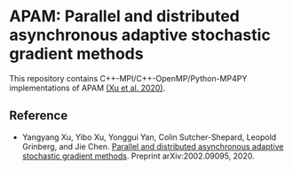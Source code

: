 # APAM: Parallel and distributed asynchronous adaptive stochastic gradient methods

This repository contains C++-MPI/C++-OpenMP/Python-MP4PY implementations of APAM [(Xu et al. 2020)](#Xu2020).

## Reference

- <a name="Xu2020"></a> Yangyang Xu, Yibo Xu, Yonggui Yan, Colin Sutcher-Shepard, Leopold Grinberg, and Jie Chen. [Parallel and distributed asynchronous adaptive stochastic gradient methods](https://arxiv.org/abs/2002.09095). Preprint arXiv:2002.09095, 2020.


